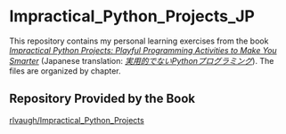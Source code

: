 # Impractical_Python_Projects_JP

This repository contains my personal learning exercises from the book *[Impractical Python Projects: Playful Programming Activities to Make You Smarter](https://nostarch.com/impracticalpythonprojects)* (Japanese translation: *[実用的でないPythonプログラミング](https://www.kyoritsu-pub.co.jp/book/b10003261.html)*).
The files are organized by chapter.

## Repository Provided by the Book
[rlvaugh/Impractical\_Python\_Projects](https://github.com/rlvaugh/Impractical_Python_Projects)
